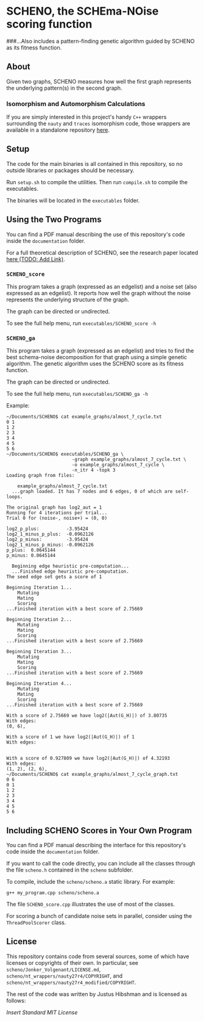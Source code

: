 # SCHENO, the SCHEma-NOise scoring function

###...Also includes a pattern-finding genetic algorithm guided by SCHENO as its fitness function.

## About

Given two graphs, SCHENO measures how well the first graph represents the underlying pattern(s) in the second graph.

### Isomorphism and Automorphism Calculations

If you are simply interested in this project's handy `C++` wrappers surrounding the `nauty` and `traces` isomorphism code, those wrappers are available in a standalone repository [here](https://github.com/schemanoise/Nauty_and_Traces).

## Setup

The code for the main binaries is all contained in this repository, so no outside libraries or packages should be necessary.

Run `setup.sh` to compile the utilities. Then run `compile.sh` to compile the executables.

The binaries will be located in the `executables` folder.

## Using the Two Programs

You can find a PDF manual describing the use of this repository's code inside the `documentation` folder.

For a full theoretical description of SCHENO, see the research paper located [here (TODO: Add Link)](https://github.com/schemanoise/SCHENO).

### `SCHENO_score`

This program takes a graph (expressed as an edgelist) and a noise set (also expressed as an edgelist). It reports how well the graph without the noise represents the underlying structure of the graph.

The graph can be directed or undirected.

To see the full help menu, run `executables/SCHENO_score -h`


### `SCHENO_ga`

This program takes a graph (expressed as an edgelist) and tries to find the best schema-noise decomposition for that graph using a simple genetic algorithm. The genetic algorithm uses the SCHENO score as its fitness function.

The graph can be directed or undirected.

To see the full help menu, run `executables/SCHENO_ga -h`

Example:

```
~/Documents/SCHENO$ cat example_graphs/almost_7_cycle.txt
0 1
1 2
2 3
3 4
4 5
5 6
~/Documents/SCHENO$ executables/SCHENO_ga \
                        -graph example_graphs/almost_7_cycle.txt \
                        -o example_graphs/almost_7_cycle \
                        -n_itr 4 -topk 3
Loading graph from files:
    
    example_graphs/almost_7_cycle.txt
  ...graph loaded. It has 7 nodes and 6 edges, 0 of which are self-loops.

The original graph has log2_aut = 1
Running for 4 iterations per trial...
Trial 0 for (noise-, noise+) = (0, 0)

log2_p_plus:          -3.95424
log2_1_minus_p_plus:  -0.0962126
log2_p_minus:         -3.95424
log2_1_minus_p_minus: -0.0962126
p_plus:  0.0645144
p_minus: 0.0645144

  Beginning edge heuristic pre-computation...
  ...Finished edge heuristic pre-computation.
The seed edge set gets a score of 1

Beginning Iteration 1...
	Mutating
	Mating
	Scoring
...Finished iteration with a best score of 2.75669

Beginning Iteration 2...
	Mutating
	Mating
	Scoring
...Finished iteration with a best score of 2.75669

Beginning Iteration 3...
	Mutating
	Mating
	Scoring
...Finished iteration with a best score of 2.75669

Beginning Iteration 4...
	Mutating
	Mating
	Scoring
...Finished iteration with a best score of 2.75669

With a score of 2.75669 we have log2(|Aut(G_H)|) of 3.80735
With edges: 
(0, 6), 

With a score of 1 we have log2(|Aut(G_H)|) of 1
With edges: 


With a score of 0.927809 we have log2(|Aut(G_H)|) of 4.32193
With edges: 
(1, 2), (2, 6),
~/Documents/SCHENO$ cat example_graphs/almost_7_cycle_graph.txt
0 6
0 1
1 2
2 3
3 4
4 5
5 6
```


## Including SCHENO Scores in Your Own Program

You can find a PDF manual describing the interface for this repository's code inside the `documentation` folder.

If you want to call the code directly, you can include all the classes through the file `scheno.h` contained in the `scheno` subfolder.

To compile, include the `scheno/scheno.a` static library. For example:

```
g++ my_program.cpp scheno/scheno.a
```

The file `SCHENO_score.cpp` illustrates the use of most of the classes.

For scoring a bunch of candidate noise sets in parallel, consider using the `ThreadPoolScorer` class.

## License

This repository contains code from several sources, some of which have licenses or copyrights of their own. In particular, see `scheno/Jonker_Volgenant/LICENSE.md`, `scheno/nt_wrappers/nauty27r4/COPYRIGHT`, and `scheno/nt_wrappers/nauty27r4_modified/COPYRIGHT`.

The rest of the code was written by Justus Hibshman and is licensed as follows:

*Insert Standard MIT License*
